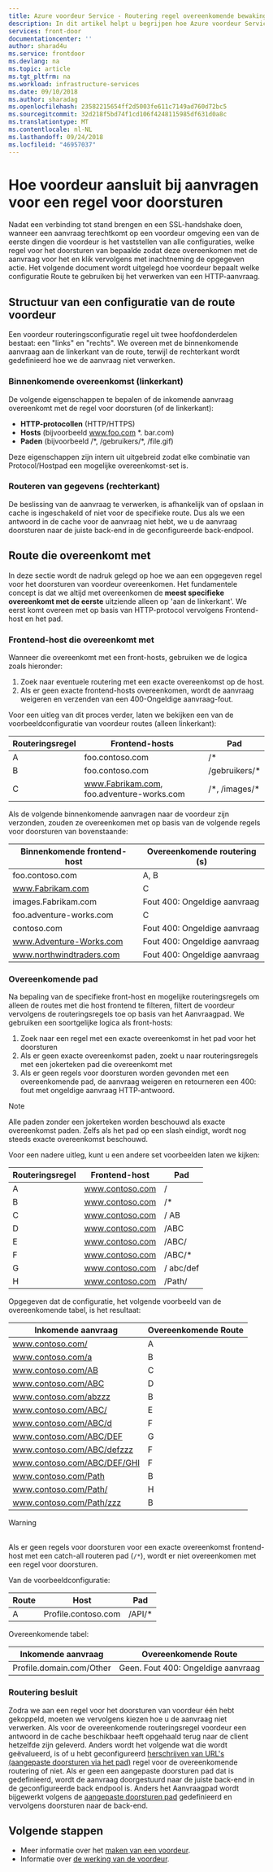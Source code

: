 ```yaml
---
title: Azure voordeur Service - Routering regel overeenkomende bewaking | Microsoft Docs
description: In dit artikel helpt u begrijpen hoe Azure voordeur Service komt overeen met die regel voor doorsturen moet worden gebruikt voor een binnenkomende aanvraag
services: front-door
documentationcenter: ''
author: sharad4u
ms.service: frontdoor
ms.devlang: na
ms.topic: article
ms.tgt_pltfrm: na
ms.workload: infrastructure-services
ms.date: 09/10/2018
ms.author: sharadag
ms.openlocfilehash: 23582215654ff2d5003fe611c7149ad760d72bc5
ms.sourcegitcommit: 32d218f5bd74f1cd106f4248115985df631d0a8c
ms.translationtype: MT
ms.contentlocale: nl-NL
ms.lasthandoff: 09/24/2018
ms.locfileid: "46957037"
---
```

# <a name="how-front-door-matches-requests-to-a-routing-rule"></a>Hoe voordeur aansluit bij aanvragen voor een regel voor doorsturen

Nadat een verbinding tot stand brengen en een SSL-handshake doen, wanneer een aanvraag terechtkomt op een voordeur omgeving een van de eerste dingen die voordeur is het vaststellen van alle configuraties, welke regel voor het doorsturen van bepaalde zodat deze overeenkomen met de aanvraag voor het en klik vervolgens met inachtneming de opgegeven actie. Het volgende document wordt uitgelegd hoe voordeur bepaalt welke configuratie Route te gebruiken bij het verwerken van een HTTP-aanvraag.

## <a name="structure-of-a-front-door-route-configuration"></a>Structuur van een configuratie van de route voordeur
Een voordeur routeringsconfiguratie regel uit twee hoofdonderdelen bestaat: een "links" en "rechts". We overeen met de binnenkomende aanvraag aan de linkerkant van de route, terwijl de rechterkant wordt gedefinieerd hoe we de aanvraag niet verwerken.

### <a name="incoming-match-left-hand-side"></a>Binnenkomende overeenkomst (linkerkant)
De volgende eigenschappen te bepalen of de inkomende aanvraag overeenkomt met de regel voor doorsturen (of de linkerkant):

* **HTTP-protocollen** (HTTP/HTTPS)
* **Hosts** (bijvoorbeeld www.foo.com \*. bar.com)
* **Paden** (bijvoorbeeld /\*, /gebruikers/\*, /file.gif)

Deze eigenschappen zijn intern uit uitgebreid zodat elke combinatie van Protocol/Hostpad een mogelijke overeenkomst-set is.

### <a name="route-data-right-hand-side"></a>Routeren van gegevens (rechterkant)
De beslissing van de aanvraag te verwerken, is afhankelijk van of opslaan in cache is ingeschakeld of niet voor de specifieke route. Dus als we een antwoord in de cache voor de aanvraag niet hebt, we u de aanvraag doorsturen naar de juiste back-end in de geconfigureerde back-endpool.

## <a name="route-matching"></a>Route die overeenkomt met
In deze sectie wordt de nadruk gelegd op hoe we aan een opgegeven regel voor het doorsturen van voordeur overeenkomen. Het fundamentele concept is dat we altijd met overeenkomen de **meest specifieke overeenkomt met de eerste** uitziende alleen op 'aan de linkerkant'.  We eerst komt overeen met op basis van HTTP-protocol vervolgens Frontend-host en het pad.

### <a name="frontend-host-matching"></a>Frontend-host die overeenkomt met
Wanneer die overeenkomt met een front-hosts, gebruiken we de logica zoals hieronder:

1. Zoek naar eventuele routering met een exacte overeenkomst op de host.
2. Als er geen exacte frontend-hosts overeenkomen, wordt de aanvraag weigeren en verzenden van een 400-Ongeldige aanvraag-fout.

Voor een uitleg van dit proces verder, laten we bekijken een van de voorbeeldconfiguratie van voordeur routes (alleen linkerkant):

| Routeringsregel | Frontend-hosts | Pad |
|-------|--------------------|-------|
| A | foo.contoso.com | /\* |
| B | foo.contoso.com | /gebruikers/\* |
| C | www.Fabrikam.com, foo.adventure-works.com  | /\*, /images/\* |

Als de volgende binnenkomende aanvragen naar de voordeur zijn verzonden, zouden ze overeenkomen met op basis van de volgende regels voor doorsturen van bovenstaande:

| Binnenkomende frontend-host | Overeenkomende routering (s) |
|---------------------|---------------|
| foo.contoso.com | A, B |
| www.Fabrikam.com | C |
| images.Fabrikam.com | Fout 400: Ongeldige aanvraag |
| foo.adventure-works.com | C |
| contoso.com | Fout 400: Ongeldige aanvraag |
| www.Adventure-Works.com | Fout 400: Ongeldige aanvraag |
| www.northwindtraders.com | Fout 400: Ongeldige aanvraag |

### <a name="path-matching"></a>Overeenkomende pad
Na bepaling van de specifieke front-host en mogelijke routeringsregels om alleen de routes met die host frontend te filteren, filtert de voordeur vervolgens de routeringsregels toe op basis van het Aanvraagpad. We gebruiken een soortgelijke logica als front-hosts:

1. Zoek naar een regel met een exacte overeenkomst in het pad voor het doorsturen
2. Als er geen exacte overeenkomst paden, zoekt u naar routeringsregels met een jokerteken pad die overeenkomt met
3. Als er geen regels voor doorsturen worden gevonden met een overeenkomende pad, de aanvraag weigeren en retourneren een 400: fout met ongeldige aanvraag HTTP-antwoord.

>[!NOTE]
> Alle paden zonder een jokerteken worden beschouwd als exacte overeenkomst paden. Zelfs als het pad op een slash eindigt, wordt nog steeds exacte overeenkomst beschouwd.

Voor een nadere uitleg, kunt u een andere set voorbeelden laten we kijken:

| Routeringsregel | Frontend-host    | Pad     |
|-------|---------|----------|
| A     | www.contoso.com | /        |
| B     | www.contoso.com | /\*      |
| C     | www.contoso.com | / AB      |
| D     | www.contoso.com | /ABC     |
| E     | www.contoso.com | /ABC/    |
| F     | www.contoso.com | /ABC/\*  |
| G     | www.contoso.com | / abc/def |
| H     | www.contoso.com | /Path/   |

Opgegeven dat de configuratie, het volgende voorbeeld van de overeenkomende tabel, is het resultaat:

| Inkomende aanvraag    | Overeenkomende Route |
|---------------------|---------------|
| www.contoso.com/            | A             |
| www.contoso.com/a           | B             |
| www.contoso.com/AB          | C             |
| www.contoso.com/ABC         | D             |
| www.contoso.com/abzzz       | B             |
| www.contoso.com/ABC/        | E             |
| www.contoso.com/ABC/d       | F             |
| www.contoso.com/ABC/DEF     | G             |
| www.contoso.com/ABC/defzzz  | F             |
| www.contoso.com/ABC/DEF/GHI | F             |
| www.contoso.com/Path        | B             |
| www.contoso.com/Path/       | H             |
| www.contoso.com/Path/zzz    | B             |

>[!WARNING]
> </br> Als er geen regels voor doorsturen voor een exacte overeenkomst frontend-host met een catch-all routeren pad (`/*`), wordt er niet overeenkomen met een regel voor doorsturen.
>
> Van de voorbeeldconfiguratie:
>
> | Route | Host             | Pad    |
> |-------|------------------|---------|
> | A     | Profile.contoso.com | /API/\* |
>
> Overeenkomende tabel:
>
> | Inkomende aanvraag       | Overeenkomende Route |
> |------------------------|---------------|
> | Profile.domain.com/Other | Geen. Fout 400: Ongeldige aanvraag |

### <a name="routing-decision"></a>Routering besluit
Zodra we aan een regel voor het doorsturen van voordeur één hebt gekoppeld, moeten we vervolgens kiezen hoe u de aanvraag niet verwerken. Als voor de overeenkomende routeringsregel voordeur een antwoord in de cache beschikbaar heeft opgehaald terug naar de client hetzelfde zijn geleverd. Anders wordt het volgende wat die wordt geëvalueerd, is of u hebt geconfigureerd [herschrijven van URL's (aangepaste doorsturen via het pad)](front-door-url-rewrite.md) regel voor de overeenkomende routering of niet. Als er geen een aangepaste doorsturen pad dat is gedefinieerd, wordt de aanvraag doorgestuurd naar de juiste back-end in de geconfigureerde back endpool is. Anders het Aanvraagpad wordt bijgewerkt volgens de [aangepaste doorsturen pad](front-door-url-rewrite.md) gedefinieerd en vervolgens doorsturen naar de back-end.

## <a name="next-steps"></a>Volgende stappen

- Meer informatie over het [maken van een voordeur](quickstart-create-front-door.md).
- Informatie over [de werking van de voordeur](front-door-routing-architecture.md).

